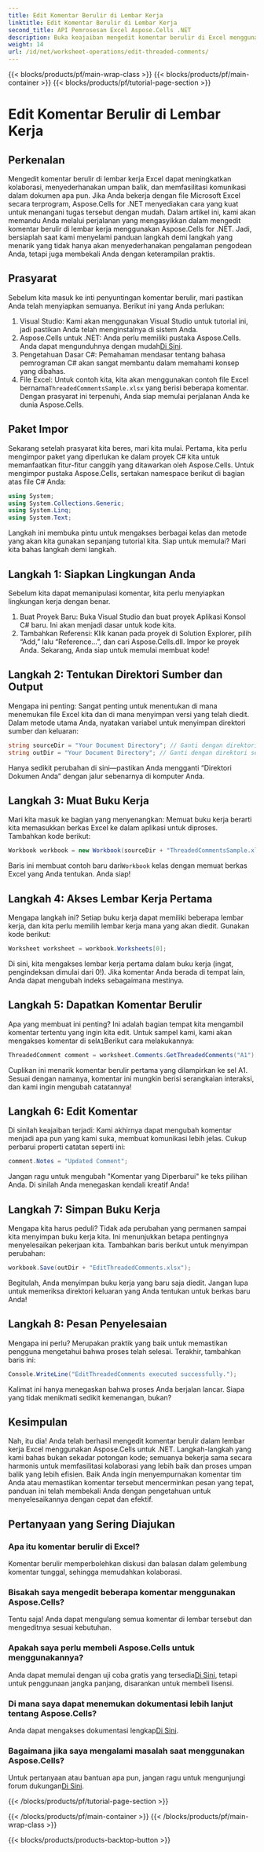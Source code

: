 ```yaml
---
title: Edit Komentar Berulir di Lembar Kerja
linktitle: Edit Komentar Berulir di Lembar Kerja
second_title: API Pemrosesan Excel Aspose.Cells .NET
description: Buka keajaiban mengedit komentar berulir di Excel menggunakan Aspose.Cells untuk .NET! Ikuti panduan langkah demi langkah kami dan kuasai dokumen Anda dengan mudah.
weight: 14
url: /id/net/worksheet-operations/edit-threaded-comments/
---
```


{{< blocks/products/pf/main-wrap-class >}}
{{< blocks/products/pf/main-container >}}
{{< blocks/products/pf/tutorial-page-section >}}

# Edit Komentar Berulir di Lembar Kerja

## Perkenalan
Mengedit komentar berulir di lembar kerja Excel dapat meningkatkan kolaborasi, menyederhanakan umpan balik, dan memfasilitasi komunikasi dalam dokumen apa pun. Jika Anda bekerja dengan file Microsoft Excel secara terprogram, Aspose.Cells for .NET menyediakan cara yang kuat untuk menangani tugas tersebut dengan mudah. Dalam artikel ini, kami akan memandu Anda melalui perjalanan yang mengasyikkan dalam mengedit komentar berulir di lembar kerja menggunakan Aspose.Cells for .NET. Jadi, bersiaplah saat kami menyelami panduan langkah demi langkah yang menarik yang tidak hanya akan menyederhanakan pengalaman pengodean Anda, tetapi juga membekali Anda dengan keterampilan praktis.
## Prasyarat
Sebelum kita masuk ke inti penyuntingan komentar berulir, mari pastikan Anda telah menyiapkan semuanya. Berikut ini yang Anda perlukan:
1. Visual Studio: Kami akan menggunakan Visual Studio untuk tutorial ini, jadi pastikan Anda telah menginstalnya di sistem Anda.
2.  Aspose.Cells untuk .NET: Anda perlu memiliki pustaka Aspose.Cells. Anda dapat mengunduhnya dengan mudah[Di Sini](https://releases.aspose.com/cells/net/).
3. Pengetahuan Dasar C#: Pemahaman mendasar tentang bahasa pemrograman C# akan sangat membantu dalam memahami konsep yang dibahas.
4.  File Excel: Untuk contoh kita, kita akan menggunakan contoh file Excel bernama`ThreadedCommentsSample.xlsx` yang berisi beberapa komentar.
Dengan prasyarat ini terpenuhi, Anda siap memulai perjalanan Anda ke dunia Aspose.Cells.
## Paket Impor
Sekarang setelah prasyarat kita beres, mari kita mulai. Pertama, kita perlu mengimpor paket yang diperlukan ke dalam proyek C# kita untuk memanfaatkan fitur-fitur canggih yang ditawarkan oleh Aspose.Cells.
Untuk mengimpor pustaka Aspose.Cells, sertakan namespace berikut di bagian atas file C# Anda:
```csharp
using System;
using System.Collections.Generic;
using System.Linq;
using System.Text;
```
Langkah ini membuka pintu untuk mengakses berbagai kelas dan metode yang akan kita gunakan sepanjang tutorial kita. 
Siap untuk memulai? Mari kita bahas langkah demi langkah.
## Langkah 1: Siapkan Lingkungan Anda
Sebelum kita dapat memanipulasi komentar, kita perlu menyiapkan lingkungan kerja dengan benar.
1. Buat Proyek Baru: Buka Visual Studio dan buat proyek Aplikasi Konsol C# baru. Ini akan menjadi dasar untuk kode kita.
2. Tambahkan Referensi: Klik kanan pada proyek di Solution Explorer, pilih “Add,” lalu “Reference…”, dan cari Aspose.Cells.dll. Impor ke proyek Anda. 
Sekarang, Anda siap untuk memulai membuat kode!
## Langkah 2: Tentukan Direktori Sumber dan Output
Mengapa ini penting: Sangat penting untuk menentukan di mana menemukan file Excel kita dan di mana menyimpan versi yang telah diedit.
Dalam metode utama Anda, nyatakan variabel untuk menyimpan direktori sumber dan keluaran:
```csharp
string sourceDir = "Your Document Directory"; // Ganti dengan direktori sebenarnya
string outDir = "Your Document Directory"; // Ganti dengan direktori sebenarnya
```
Hanya sedikit perubahan di sini—pastikan Anda mengganti “Direktori Dokumen Anda” dengan jalur sebenarnya di komputer Anda. 
## Langkah 3: Muat Buku Kerja
Mari kita masuk ke bagian yang menyenangkan: Memuat buku kerja berarti kita memasukkan berkas Excel ke dalam aplikasi untuk diproses.
Tambahkan kode berikut:
```csharp
Workbook workbook = new Workbook(sourceDir + "ThreadedCommentsSample.xlsx");
```
 Baris ini membuat contoh baru dari`Workbook` kelas dengan memuat berkas Excel yang Anda tentukan. Anda siap!
## Langkah 4: Akses Lembar Kerja Pertama
Mengapa langkah ini? Setiap buku kerja dapat memiliki beberapa lembar kerja, dan kita perlu memilih lembar kerja mana yang akan diedit.
Gunakan kode berikut:
```csharp
Worksheet worksheet = workbook.Worksheets[0];
```
Di sini, kita mengakses lembar kerja pertama dalam buku kerja (ingat, pengindeksan dimulai dari 0!). Jika komentar Anda berada di tempat lain, Anda dapat mengubah indeks sebagaimana mestinya.
## Langkah 5: Dapatkan Komentar Berulir
Apa yang membuat ini penting? Ini adalah bagian tempat kita mengambil komentar tertentu yang ingin kita edit.
 Untuk sampel kami, kami akan mengakses komentar di sel`A1`Berikut cara melakukannya:
```csharp
ThreadedComment comment = worksheet.Comments.GetThreadedComments("A1")[0];
```
Cuplikan ini menarik komentar berulir pertama yang dilampirkan ke sel A1. Sesuai dengan namanya, komentar ini mungkin berisi serangkaian interaksi, dan kami ingin mengubah catatannya!
## Langkah 6: Edit Komentar
Di sinilah keajaiban terjadi: Kami akhirnya dapat mengubah komentar menjadi apa pun yang kami suka, membuat komunikasi lebih jelas.
Cukup perbarui properti catatan seperti ini:
```csharp
comment.Notes = "Updated Comment";
```
Jangan ragu untuk mengubah "Komentar yang Diperbarui" ke teks pilihan Anda. Di sinilah Anda menegaskan kendali kreatif Anda!
## Langkah 7: Simpan Buku Kerja
Mengapa kita harus peduli? Tidak ada perubahan yang permanen sampai kita menyimpan buku kerja kita. Ini menunjukkan betapa pentingnya menyelesaikan pekerjaan kita.
Tambahkan baris berikut untuk menyimpan perubahan:
```csharp
workbook.Save(outDir + "EditThreadedComments.xlsx");
```
Begitulah, Anda menyimpan buku kerja yang baru saja diedit. Jangan lupa untuk memeriksa direktori keluaran yang Anda tentukan untuk berkas baru Anda!
## Langkah 8: Pesan Penyelesaian
Mengapa ini perlu? Merupakan praktik yang baik untuk memastikan pengguna mengetahui bahwa proses telah selesai.
Terakhir, tambahkan baris ini:
```csharp
Console.WriteLine("EditThreadedComments executed successfully.");
```
Kalimat ini hanya menegaskan bahwa proses Anda berjalan lancar. Siapa yang tidak menikmati sedikit kemenangan, bukan?
## Kesimpulan
Nah, itu dia! Anda telah berhasil mengedit komentar berulir dalam lembar kerja Excel menggunakan Aspose.Cells untuk .NET. Langkah-langkah yang kami bahas bukan sekadar potongan kode; semuanya bekerja sama secara harmonis untuk memfasilitasi kolaborasi yang lebih baik dan proses umpan balik yang lebih efisien. Baik Anda ingin menyempurnakan komentar tim Anda atau memastikan komentar tersebut mencerminkan pesan yang tepat, panduan ini telah membekali Anda dengan pengetahuan untuk menyelesaikannya dengan cepat dan efektif.
## Pertanyaan yang Sering Diajukan
### Apa itu komentar berulir di Excel?
Komentar berulir memperbolehkan diskusi dan balasan dalam gelembung komentar tunggal, sehingga memudahkan kolaborasi.
### Bisakah saya mengedit beberapa komentar menggunakan Aspose.Cells?
Tentu saja! Anda dapat mengulang semua komentar di lembar tersebut dan mengeditnya sesuai kebutuhan.
### Apakah saya perlu membeli Aspose.Cells untuk menggunakannya?
 Anda dapat memulai dengan uji coba gratis yang tersedia[Di Sini](https://releases.aspose.com/), tetapi untuk penggunaan jangka panjang, disarankan untuk membeli lisensi.
### Di mana saya dapat menemukan dokumentasi lebih lanjut tentang Aspose.Cells?
 Anda dapat mengakses dokumentasi lengkap[Di Sini](https://reference.aspose.com/cells/net/).
### Bagaimana jika saya mengalami masalah saat menggunakan Aspose.Cells?
Untuk pertanyaan atau bantuan apa pun, jangan ragu untuk mengunjungi forum dukungan[Di Sini](https://forum.aspose.com/c/cells/9).

{{< /blocks/products/pf/tutorial-page-section >}}

{{< /blocks/products/pf/main-container >}}
{{< /blocks/products/pf/main-wrap-class >}}

{{< blocks/products/products-backtop-button >}}
